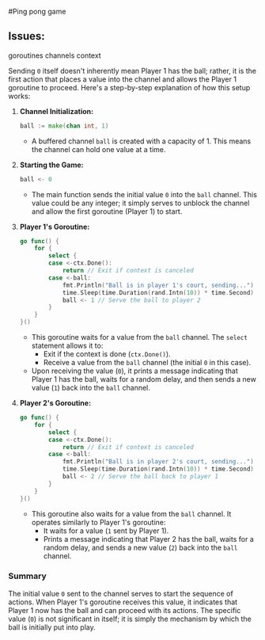 #Ping pong game

## Issues:
goroutines
channels
context

Sending `0` itself doesn't inherently mean Player 1 has the ball; rather, it is the first action that places a value into the channel and allows the Player 1 goroutine to proceed. Here's a step-by-step explanation of how this setup works:

1. **Channel Initialization:**
   ```go
   ball := make(chan int, 1)
   ```
   - A buffered channel `ball` is created with a capacity of 1. This means the channel can hold one value at a time.

2. **Starting the Game:**
   ```go
   ball <- 0
   ```
   - The main function sends the initial value `0` into the `ball` channel. This value could be any integer; it simply serves to unblock the channel and allow the first goroutine (Player 1) to start.

3. **Player 1's Goroutine:**
   ```go
   go func() {
       for {
           select {
           case <-ctx.Done():
               return // Exit if context is canceled
           case <-ball:
               fmt.Println("Ball is in player 1's court, sending...")
               time.Sleep(time.Duration(rand.Intn(10)) * time.Second) // Random delay before serving
               ball <- 1 // Serve the ball to player 2
           }
       }
   }()
   ```
   - This goroutine waits for a value from the `ball` channel. The `select` statement allows it to:
     - Exit if the context is done (`ctx.Done()`).
     - Receive a value from the `ball` channel (the initial `0` in this case).
   - Upon receiving the value (`0`), it prints a message indicating that Player 1 has the ball, waits for a random delay, and then sends a new value (`1`) back into the `ball` channel.

4. **Player 2's Goroutine:**
   ```go
   go func() {
       for {
           select {
           case <-ctx.Done():
               return // Exit if context is canceled
           case <-ball:
               fmt.Println("Ball is in player 2's court, sending...")
               time.Sleep(time.Duration(rand.Intn(10)) * time.Second) // Random delay before serving
               ball <- 2 // Serve the ball back to player 1
           }
       }
   }()
   ```
   - This goroutine also waits for a value from the `ball` channel. It operates similarly to Player 1's goroutine:
     - It waits for a value (`1` sent by Player 1).
     - Prints a message indicating that Player 2 has the ball, waits for a random delay, and sends a new value (`2`) back into the `ball` channel.

### Summary
The initial value `0` sent to the channel serves to start the sequence of actions. When Player 1's goroutine receives this value, it indicates that Player 1 now has the ball and can proceed with its actions. The specific value (`0`) is not significant in itself; it is simply the mechanism by which the ball is initially put into play.